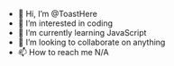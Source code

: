- 👋 Hi, I’m @ToastHere
- 👀 I’m interested in coding
- 🌱 I’m currently learning JavaScript
- 💞️ I’m looking to collaborate on anything
- 📫 How to reach me N/A

<!---
ToastHere/ToastHere is a ✨ special ✨ repository because its `README.md` (this file) appears on your GitHub profile.
You can click the Preview link to take a look at your changes.
--->
